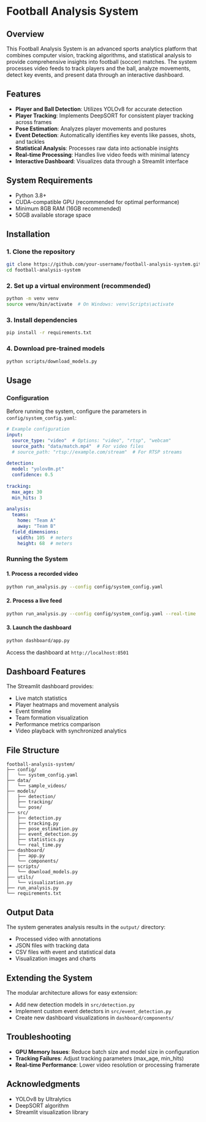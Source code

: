 # Football Analysis System

## Overview
This Football Analysis System is an advanced sports analytics platform that combines computer vision, tracking algorithms, and statistical analysis to provide comprehensive insights into football (soccer) matches. The system processes video feeds to track players and the ball, analyze movements, detect key events, and present data through an interactive dashboard.

## Features
- **Player and Ball Detection**: Utilizes YOLOv8 for accurate detection
- **Player Tracking**: Implements DeepSORT for consistent player tracking across frames
- **Pose Estimation**: Analyzes player movements and postures
- **Event Detection**: Automatically identifies key events like passes, shots, and tackles
- **Statistical Analysis**: Processes raw data into actionable insights
- **Real-time Processing**: Handles live video feeds with minimal latency
- **Interactive Dashboard**: Visualizes data through a Streamlit interface

## System Requirements
- Python 3.8+
- CUDA-compatible GPU (recommended for optimal performance)
- Minimum 8GB RAM (16GB recommended)
- 50GB available storage space

## Installation

### 1. Clone the repository
```bash
git clone https://github.com/your-username/football-analysis-system.git
cd football-analysis-system
```

### 2. Set up a virtual environment (recommended)
```bash
python -m venv venv
source venv/bin/activate  # On Windows: venv\Scripts\activate
```

### 3. Install dependencies
```bash
pip install -r requirements.txt
```

### 4. Download pre-trained models
```bash
python scripts/download_models.py
```

## Usage

### Configuration
Before running the system, configure the parameters in `config/system_config.yaml`:

```yaml
# Example configuration
input:
  source_type: "video"  # Options: "video", "rtsp", "webcam"
  source_path: "data/match.mp4"  # For video files
  # source_path: "rtsp://example.com/stream"  # For RTSP streams
  
detection:
  model: "yolov8m.pt"
  confidence: 0.5
  
tracking:
  max_age: 30
  min_hits: 3
  
analysis:
  teams:
    home: "Team A"
    away: "Team B"
  field_dimensions:
    width: 105  # meters
    height: 68  # meters
```

### Running the System

#### 1. Process a recorded video
```bash
python run_analysis.py --config config/system_config.yaml
```

#### 2. Process a live feed
```bash
python run_analysis.py --config config/system_config.yaml --real-time
```

#### 3. Launch the dashboard
```bash
python dashboard/app.py
```
Access the dashboard at `http://localhost:8501`

## Dashboard Features
The Streamlit dashboard provides:
- Live match statistics
- Player heatmaps and movement analysis
- Event timeline
- Team formation visualization
- Performance metrics comparison
- Video playback with synchronized analytics

## File Structure
```
football-analysis-system/
├── config/
│   └── system_config.yaml
├── data/
│   └── sample_videos/
├── models/
│   ├── detection/
│   ├── tracking/
│   └── pose/
├── src/
│   ├── detection.py
│   ├── tracking.py
│   ├── pose_estimation.py
│   ├── event_detection.py
│   ├── statistics.py
│   └── real_time.py
├── dashboard/
│   ├── app.py
│   └── components/
├── scripts/
│   └── download_models.py
├── utils/
│   └── visualization.py
├── run_analysis.py
└── requirements.txt
```

## Output Data
The system generates analysis results in the `output/` directory:
- Processed video with annotations
- JSON files with tracking data
- CSV files with event and statistical data
- Visualization images and charts

## Extending the System
The modular architecture allows for easy extension:
- Add new detection models in `src/detection.py`
- Implement custom event detectors in `src/event_detection.py`
- Create new dashboard visualizations in `dashboard/components/`

## Troubleshooting
- **GPU Memory Issues**: Reduce batch size and model size in configuration
- **Tracking Failures**: Adjust tracking parameters (max_age, min_hits)
- **Real-time Performance**: Lower video resolution or processing framerate

## Acknowledgments
- YOLOv8 by Ultralytics
- DeepSORT algorithm
- Streamlit visualization library
